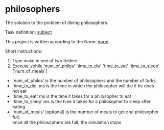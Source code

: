 # philosophers

The solution to the problem of dining philosophers.

Task definition: [subject](https://drive.google.com/file/d/1ivrehSAzw_d76PPCLjt_v5CNfAkqW-tK/view?usp=sharing)

This project is written according to the Norm: [norm](https://drive.google.com/file/d/1cf_thz7IUjWxVRlPbDyfv0hACNSz9_9s/view?usp=sharing)

Short instructions:
1. Type make in one of two folders
2. Execute ./philo 'num_of_philos' 'time_to_die' 'time_to_eat' 'time_to_sleep' ['num_of_meals']  
* 'num_of_philos' is the number of philosophers and the number of forks  
* 'time_to_die' ms is the time in which the philosopher will die if he does not eat  
* 'time_to_eat' ms is the time it takes for a philosopher to eat  
* 'time_to_sleep' ms is the time it takes for a philosopher to sleep after eating  
* 'num_of_meals' [optional] is the number of meals to get one philosopher full;  
  once all the philosophers are full, the simulation stops
